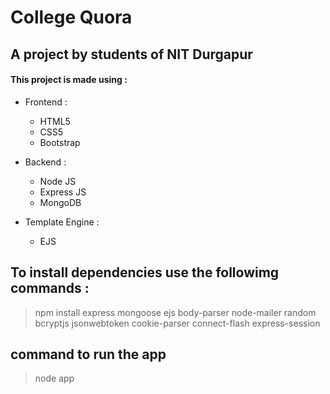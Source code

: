 # College Quora
## A project by students of NIT Durgapur

#### This project is made using :

* Frontend :
  * HTML5   
  * CSS5
  * Bootstrap


* Backend :
  * Node JS
  * Express JS
  * MongoDB


* Template Engine :
  * EJS

## To install dependencies use the followimg commands :

> npm install express mongoose ejs body-parser node-mailer random bcryptjs jsonwebtoken cookie-parser connect-flash express-session

## command to run the app

> node app
